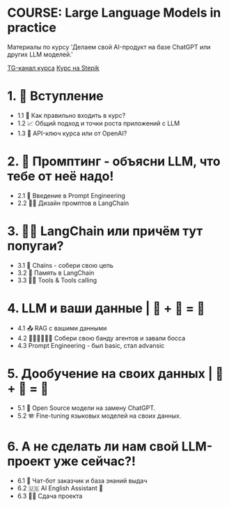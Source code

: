 # COURSE: Large Language Models in practice
Материалы по курсу 'Делаем свой AI-продукт на базе ChatGPT или других LLM моделей.'

[TG-канал курса](https://t.me/big_llm_course)
[Курс на Stepik](https://stepik.org/a/178846)

#  1. 🚀 Вступление

* 1.1 🏁 Как правильно входить в курс?
* 1.2 📈 Общий подход и точки роста приложений с LLM
* 1.3 🔑 API-ключ курса или от OpenAI?

#  2. 🎵 Промптинг - объясни LLM, что тебе от неё надо!

* 2.1 📝 Введение в Prompt Engineering
* 2.2 👩‍🎨 Дизайн промптов в LangChain

#  3. 🦜🔗 LangChain или причём тут попугаи?

* 3.1 🔗 Chains - собери свою цепь
* 3.2 🧠 Память в LangChain
* 3.3 🕵️‍♂️ Tools & Tools calling

# 4.   LLM и ваши данные | 🤖 + 🧠 = 🦞
   
* 4.1  📤 RAG с вашими данными   
* 4.2  👨‍🔧👩‍🌾👷‍♂️ Собери свою банду агентов и завали босса  
* 4.3  Prompt Engineering - был basic, стал advansic
   
# 5.  Дообучение на своих данных | 🤖 + 💫 = 🚀
   
* 5.1  🧩 Open Source модели на замену ChatGPT.
* 5.2  🪗 Fine-tuning языковых моделей на своих данных.
   
# 6.  А не сделать ли нам свой LLM-проект уже сейчас?!
   
* 6.1  🍕 Чат-бот заказчик и база знаний выдач 
* 6.2  🇺🇸 AI English Assistant 🤖 
* 6.3  👨‍🔧 Сдача проекта
   
